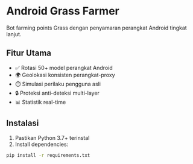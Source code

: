 # Android Grass Farmer  

Bot farming points Grass dengan penyamaran perangkat Android tingkat lanjut.  

## Fitur Utama  
- ✅ Rotasi 50+ model perangkat Android  
- 🌍 Geolokasi konsisten perangkat-proxy  
- ⏱️ Simulasi perilaku pengguna asli  
- 🔒 Proteksi anti-deteksi multi-layer  
- 📊 Statistik real-time  

## Instalasi  
1. Pastikan Python 3.7+ terinstal  
2. Install dependencies:  
```bash  
pip install -r requirements.txt
```
